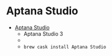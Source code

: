 # Aptana Studio
- [Aptana Studio](http://www.aptana.com/)
  -  Aptana Studio 3
  - 
  - `brew cask install Aptana Studio`
